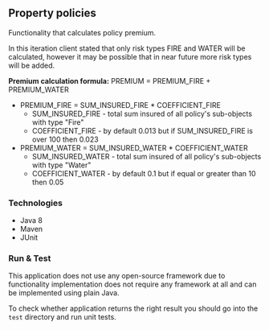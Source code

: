 ## Property policies
Functionality that calculates policy premium.

In this iteration client stated that only risk types FIRE and WATER will be calculated, however 
it may be possible that in near future more risk types will be added.

**Premium calculation formula:**
PREMIUM = PREMIUM_FIRE + PREMIUM_WATER
* PREMIUM_FIRE = SUM_INSURED_FIRE * COEFFICIENT_FIRE
  * SUM_INSURED_FIRE - total sum insured of all policy's sub-objects with type "Fire"
  * COEFFICIENT_FIRE - by default 0.013 but if SUM_INSURED_FIRE is over 100 then 0.023
* PREMIUM_WATER = SUM_INSURED_WATER * COEFFICIENT_WATER
  * SUM_INSURED_WATER - total sum insured of all policy's sub-objects with type "Water"
  * COEFFICIENT_WATER - by default 0.1 but if equal or greater than 10 then 0.05
  
### Technologies
* Java 8
* Maven
* JUnit

### Run & Test
This application does not use any open-source framework due to functionality implementation 
does not require any framework at all and can be implemented using plain Java.

To check whether application returns the right result you should go into the `test` directory and run unit tests.